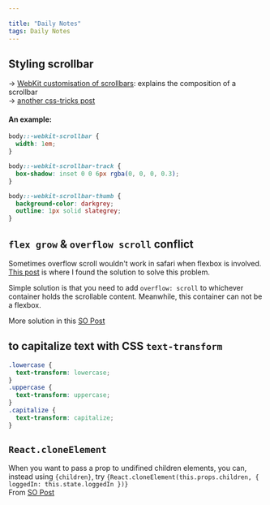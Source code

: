```yaml
---
 
title: "Daily Notes"
tags: Daily Notes
---
```


## Styling scrollbar

-> [WebKit customisation of scrollbars](https://css-tricks.com/custom-scrollbars-in-webkit/): explains the composition of a scrollbar  
-> [another css-tricks post](https://css-tricks.com/almanac/properties/s/scrollbar/)

#### An example:

```css
body::-webkit-scrollbar {
  width: 1em;
}

body::-webkit-scrollbar-track {
  box-shadow: inset 0 0 6px rgba(0, 0, 0, 0.3);
}

body::-webkit-scrollbar-thumb {
  background-color: darkgrey;
  outline: 1px solid slategrey;
}
```

## `flex grow` & `overflow scroll` conflict

Sometimes overflow scroll wouldn't work in safari when flexbox is involved. [This post](https://moduscreate.com/blog/how-to-fix-overflow-issues-in-css-flex-layouts/) is where I found the solution to solve this problem.  

Simple solution is that you need to add `overflow: scroll` to whichever container holds the scrollable content. Meanwhile, this container can not be a flexbox.  

More solution in this [SO Post](https://stackoverflow.com/questions/21515042/scrolling-a-flexbox-with-overflowing-content)

## to capitalize text with CSS `text-transform`
```css
.lowercase {
  text-transform: lowercase;
}
.uppercase {
  text-transform: uppercase;
}
.capitalize {
  text-transform: capitalize;
}
```

## `React.cloneElement`
When you want to pass a prop to undifined children elements, you can, instead using `{children}`, try `{React.cloneElement(this.props.children, { loggedIn: this.state.loggedIn })}`  
From [SO Post](https://stackoverflow.com/questions/32370994/how-to-pass-props-to-this-props-children)

